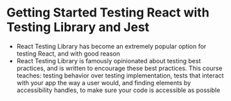 # Getting Started Testing React with Testing Library and Jest

- React Testing Library has become an extremely popular option for testing React, and with good reason
- React Testing Library is famously opinionated about testing best practices, and is written to encourage these best practices. This course teaches: testing behavior over testing implementation, tests that interact with your app the way a user would, and finding elements by accessibility handles, to make sure your code is accessible as possible
